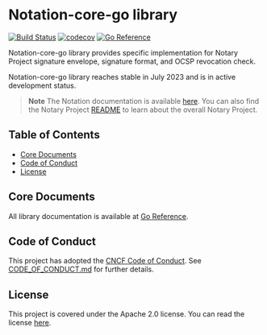 # Notation-core-go library

[![Build Status](https://github.com/notaryproject/notation-core-go/actions/workflows/build.yml/badge.svg?event=push&branch=main)](https://github.com/notaryproject/notation-core-go/actions/workflows/build.yml?query=workflow%3Abuild+event%3Apush+branch%3Amain)
[![codecov](https://codecov.io/gh/notaryproject/notation-core-go/branch/main/graph/badge.svg)](https://codecov.io/gh/notaryproject/notation-core-go)
[![Go Reference](https://pkg.go.dev/badge/github.com/notaryproject/notation-core-go.svg)](https://pkg.go.dev/github.com/notaryproject/notation-core-go@main)

Notation-core-go library provides specific implementation for Notary Project signature envelope, signature format, and OCSP revocation check.

Notation-core-go library reaches stable in July 2023 and is in active development status.

> **Note** The Notation documentation is available [here](https://notaryproject.dev/docs/). You can also find the Notary Project [README](https://github.com/notaryproject/.github/blob/main/README.md) to learn about the overall Notary Project.

## Table of Contents
- [Core Documents](#core-documents)
- [Code of Conduct](#code-of-conduct)
- [License](#license)
 
## Core Documents

All library documentation is available at [Go Reference](https://pkg.go.dev/github.com/notaryproject/notation-core-go).

## Code of Conduct

This project has adopted the [CNCF Code of Conduct](https://github.com/cncf/foundation/blob/master/code-of-conduct.md). See [CODE_OF_CONDUCT.md](CODE_OF_CONDUCT.md) for further details.

## License

This project is covered under the Apache 2.0 license. You can read the license [here](LICENSE).
